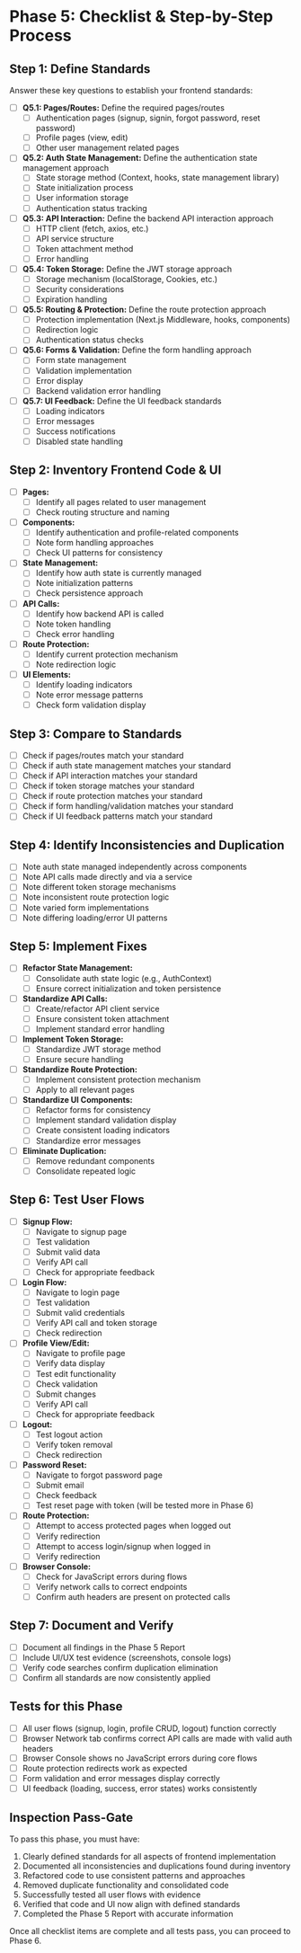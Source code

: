# Phase 5: Checklist & Step-by-Step Process

## Step 1: Define Standards

Answer these key questions to establish your frontend standards:

- [ ] **Q5.1: Pages/Routes:** Define the required pages/routes
  - [ ] Authentication pages (signup, signin, forgot password, reset password)
  - [ ] Profile pages (view, edit)
  - [ ] Other user management related pages

- [ ] **Q5.2: Auth State Management:** Define the authentication state management approach
  - [ ] State storage method (Context, hooks, state management library)
  - [ ] State initialization process
  - [ ] User information storage
  - [ ] Authentication status tracking

- [ ] **Q5.3: API Interaction:** Define the backend API interaction approach
  - [ ] HTTP client (fetch, axios, etc.)
  - [ ] API service structure
  - [ ] Token attachment method
  - [ ] Error handling

- [ ] **Q5.4: Token Storage:** Define the JWT storage approach
  - [ ] Storage mechanism (localStorage, Cookies, etc.)
  - [ ] Security considerations
  - [ ] Expiration handling

- [ ] **Q5.5: Routing & Protection:** Define the route protection approach
  - [ ] Protection implementation (Next.js Middleware, hooks, components)
  - [ ] Redirection logic
  - [ ] Authentication status checks

- [ ] **Q5.6: Forms & Validation:** Define the form handling approach
  - [ ] Form state management
  - [ ] Validation implementation
  - [ ] Error display
  - [ ] Backend validation error handling

- [ ] **Q5.7: UI Feedback:** Define the UI feedback standards
  - [ ] Loading indicators
  - [ ] Error messages
  - [ ] Success notifications
  - [ ] Disabled state handling

## Step 2: Inventory Frontend Code & UI

- [ ] **Pages:**
  - [ ] Identify all pages related to user management
  - [ ] Check routing structure and naming

- [ ] **Components:**
  - [ ] Identify authentication and profile-related components
  - [ ] Note form handling approaches
  - [ ] Check UI patterns for consistency

- [ ] **State Management:**
  - [ ] Identify how auth state is currently managed
  - [ ] Note initialization patterns
  - [ ] Check persistence approach

- [ ] **API Calls:**
  - [ ] Identify how backend API is called
  - [ ] Note token handling
  - [ ] Check error handling

- [ ] **Route Protection:**
  - [ ] Identify current protection mechanism
  - [ ] Note redirection logic

- [ ] **UI Elements:**
  - [ ] Identify loading indicators
  - [ ] Note error message patterns
  - [ ] Check form validation display

## Step 3: Compare to Standards

- [ ] Check if pages/routes match your standard
- [ ] Check if auth state management matches your standard
- [ ] Check if API interaction matches your standard
- [ ] Check if token storage matches your standard
- [ ] Check if route protection matches your standard
- [ ] Check if form handling/validation matches your standard
- [ ] Check if UI feedback patterns match your standard

## Step 4: Identify Inconsistencies and Duplication

- [ ] Note auth state managed independently across components
- [ ] Note API calls made directly and via a service
- [ ] Note different token storage mechanisms
- [ ] Note inconsistent route protection logic
- [ ] Note varied form implementations
- [ ] Note differing loading/error UI patterns

## Step 5: Implement Fixes

- [ ] **Refactor State Management:**
  - [ ] Consolidate auth state logic (e.g., AuthContext)
  - [ ] Ensure correct initialization and token persistence

- [ ] **Standardize API Calls:**
  - [ ] Create/refactor API client service
  - [ ] Ensure consistent token attachment
  - [ ] Implement standard error handling

- [ ] **Implement Token Storage:**
  - [ ] Standardize JWT storage method
  - [ ] Ensure secure handling

- [ ] **Standardize Route Protection:**
  - [ ] Implement consistent protection mechanism
  - [ ] Apply to all relevant pages

- [ ] **Standardize UI Components:**
  - [ ] Refactor forms for consistency
  - [ ] Implement standard validation display
  - [ ] Create consistent loading indicators
  - [ ] Standardize error messages

- [ ] **Eliminate Duplication:**
  - [ ] Remove redundant components
  - [ ] Consolidate repeated logic

## Step 6: Test User Flows

- [ ] **Signup Flow:**
  - [ ] Navigate to signup page
  - [ ] Test validation
  - [ ] Submit valid data
  - [ ] Verify API call
  - [ ] Check for appropriate feedback

- [ ] **Login Flow:**
  - [ ] Navigate to login page
  - [ ] Test validation
  - [ ] Submit valid credentials
  - [ ] Verify API call and token storage
  - [ ] Check redirection

- [ ] **Profile View/Edit:**
  - [ ] Navigate to profile page
  - [ ] Verify data display
  - [ ] Test edit functionality
  - [ ] Check validation
  - [ ] Submit changes
  - [ ] Verify API call
  - [ ] Check for appropriate feedback

- [ ] **Logout:**
  - [ ] Test logout action
  - [ ] Verify token removal
  - [ ] Check redirection

- [ ] **Password Reset:**
  - [ ] Navigate to forgot password page
  - [ ] Submit email
  - [ ] Check feedback
  - [ ] Test reset page with token (will be tested more in Phase 6)

- [ ] **Route Protection:**
  - [ ] Attempt to access protected pages when logged out
  - [ ] Verify redirection
  - [ ] Attempt to access login/signup when logged in
  - [ ] Verify redirection

- [ ] **Browser Console:**
  - [ ] Check for JavaScript errors during flows
  - [ ] Verify network calls to correct endpoints
  - [ ] Confirm auth headers are present on protected calls

## Step 7: Document and Verify

- [ ] Document all findings in the Phase 5 Report
- [ ] Include UI/UX test evidence (screenshots, console logs)
- [ ] Verify code searches confirm duplication elimination
- [ ] Confirm all standards are now consistently applied

## Tests for this Phase

- [ ] All user flows (signup, login, profile CRUD, logout) function correctly
- [ ] Browser Network tab confirms correct API calls are made with valid auth headers
- [ ] Browser Console shows no JavaScript errors during core flows
- [ ] Route protection redirects work as expected
- [ ] Form validation and error messages display correctly
- [ ] UI feedback (loading, success, error states) works consistently

## Inspection Pass-Gate

To pass this phase, you must have:

1. Clearly defined standards for all aspects of frontend implementation
2. Documented all inconsistencies and duplications found during inventory
3. Refactored code to use consistent patterns and approaches
4. Removed duplicate functionality and consolidated code
5. Successfully tested all user flows with evidence
6. Verified that code and UI now align with defined standards
7. Completed the Phase 5 Report with accurate information

Once all checklist items are complete and all tests pass, you can proceed to Phase 6.
